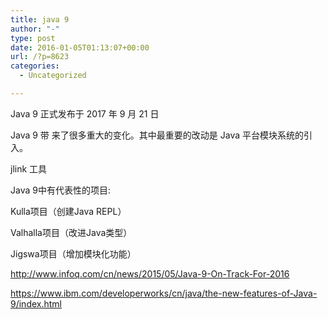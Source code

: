 ```yaml
---
title: java 9
author: "-"
type: post
date: 2016-01-05T01:13:07+00:00
url: /?p=8623
categories:
  - Uncategorized

---
```

Java 9 正式发布于 2017 年 9 月 21 日
  
Java 9 带 来了很多重大的变化。其中最重要的改动是 Java 平台模块系统的引入。
  
jlink 工具
  
Java 9中有代表性的项目: 

Kulla项目（创建Java REPL）

Valhalla项目（改进Java类型）

Jigswa项目（增加模块化功能）

http://www.infoq.com/cn/news/2015/05/Java-9-On-Track-For-2016
  
https://www.ibm.com/developerworks/cn/java/the-new-features-of-Java-9/index.html